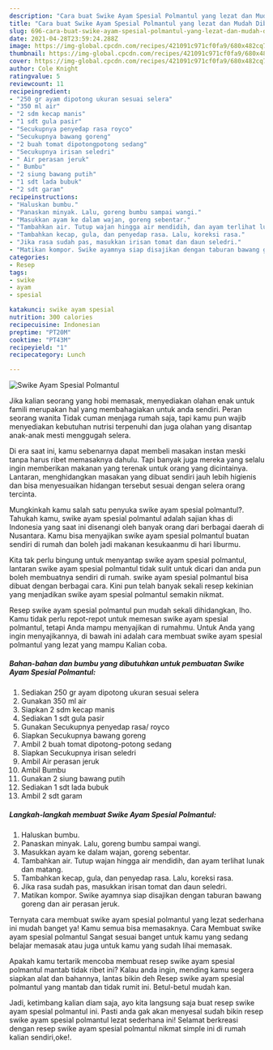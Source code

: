 ```yaml
---
description: "Cara buat Swike Ayam Spesial Polmantul yang lezat dan Mudah Dibuat"
title: "Cara buat Swike Ayam Spesial Polmantul yang lezat dan Mudah Dibuat"
slug: 696-cara-buat-swike-ayam-spesial-polmantul-yang-lezat-dan-mudah-dibuat
date: 2021-04-28T23:59:24.288Z
image: https://img-global.cpcdn.com/recipes/421091c971cf0fa9/680x482cq70/swike-ayam-spesial-polmantul-foto-resep-utama.jpg
thumbnail: https://img-global.cpcdn.com/recipes/421091c971cf0fa9/680x482cq70/swike-ayam-spesial-polmantul-foto-resep-utama.jpg
cover: https://img-global.cpcdn.com/recipes/421091c971cf0fa9/680x482cq70/swike-ayam-spesial-polmantul-foto-resep-utama.jpg
author: Cole Knight
ratingvalue: 5
reviewcount: 11
recipeingredient:
- "250 gr ayam dipotong ukuran sesuai selera"
- "350 ml air"
- "2 sdm kecap manis"
- "1 sdt gula pasir"
- "Secukupnya penyedap rasa royco"
- "Secukupnya bawang goreng"
- "2 buah tomat dipotongpotong sedang"
- "Secukupnya irisan seledri"
- " Air perasan jeruk"
- " Bumbu"
- "2 siung bawang putih"
- "1 sdt lada bubuk"
- "2 sdt garam"
recipeinstructions:
- "Haluskan bumbu."
- "Panaskan minyak. Lalu, goreng bumbu sampai wangi."
- "Masukkan ayam ke dalam wajan, goreng sebentar."
- "Tambahkan air. Tutup wajan hingga air mendidih, dan ayam terlihat lunak dan matang."
- "Tambahkan kecap, gula, dan penyedap rasa. Lalu, koreksi rasa."
- "Jika rasa sudah pas, masukkan irisan tomat dan daun seledri."
- "Matikan kompor. Swike ayamnya siap disajikan dengan taburan bawang goreng dan air perasan jeruk."
categories:
- Resep
tags:
- swike
- ayam
- spesial

katakunci: swike ayam spesial 
nutrition: 300 calories
recipecuisine: Indonesian
preptime: "PT20M"
cooktime: "PT43M"
recipeyield: "1"
recipecategory: Lunch

---
```



![Swike Ayam Spesial Polmantul](https://img-global.cpcdn.com/recipes/421091c971cf0fa9/680x482cq70/swike-ayam-spesial-polmantul-foto-resep-utama.jpg)

Jika kalian seorang yang hobi memasak, menyediakan olahan enak untuk famili merupakan hal yang membahagiakan untuk anda sendiri. Peran seorang  wanita Tidak cuman menjaga rumah saja, tapi kamu pun wajib menyediakan kebutuhan nutrisi terpenuhi dan juga olahan yang disantap anak-anak mesti menggugah selera.

Di era  saat ini, kamu sebenarnya dapat membeli masakan instan meski tanpa harus ribet memasaknya dahulu. Tapi banyak juga mereka yang selalu ingin memberikan makanan yang terenak untuk orang yang dicintainya. Lantaran, menghidangkan masakan yang dibuat sendiri jauh lebih higienis dan bisa menyesuaikan hidangan tersebut sesuai dengan selera orang tercinta. 



Mungkinkah kamu salah satu penyuka swike ayam spesial polmantul?. Tahukah kamu, swike ayam spesial polmantul adalah sajian khas di Indonesia yang saat ini disenangi oleh banyak orang dari berbagai daerah di Nusantara. Kamu bisa menyajikan swike ayam spesial polmantul buatan sendiri di rumah dan boleh jadi makanan kesukaanmu di hari liburmu.

Kita tak perlu bingung untuk menyantap swike ayam spesial polmantul, lantaran swike ayam spesial polmantul tidak sulit untuk dicari dan anda pun boleh membuatnya sendiri di rumah. swike ayam spesial polmantul bisa dibuat dengan berbagai cara. Kini pun telah banyak sekali resep kekinian yang menjadikan swike ayam spesial polmantul semakin nikmat.

Resep swike ayam spesial polmantul pun mudah sekali dihidangkan, lho. Kamu tidak perlu repot-repot untuk memesan swike ayam spesial polmantul, tetapi Anda mampu menyajikan di rumahmu. Untuk Anda yang ingin menyajikannya, di bawah ini adalah cara membuat swike ayam spesial polmantul yang lezat yang mampu Kalian coba.

<!--inarticleads1-->

##### Bahan-bahan dan bumbu yang dibutuhkan untuk pembuatan Swike Ayam Spesial Polmantul:

1. Sediakan 250 gr ayam dipotong ukuran sesuai selera
1. Gunakan 350 ml air
1. Siapkan 2 sdm kecap manis
1. Sediakan 1 sdt gula pasir
1. Gunakan Secukupnya penyedap rasa/ royco
1. Siapkan Secukupnya bawang goreng
1. Ambil 2 buah tomat dipotong-potong sedang
1. Siapkan Secukupnya irisan seledri
1. Ambil  Air perasan jeruk
1. Ambil  Bumbu
1. Gunakan 2 siung bawang putih
1. Sediakan 1 sdt lada bubuk
1. Ambil 2 sdt garam




<!--inarticleads2-->

##### Langkah-langkah membuat Swike Ayam Spesial Polmantul:

1. Haluskan bumbu.
1. Panaskan minyak. Lalu, goreng bumbu sampai wangi.
1. Masukkan ayam ke dalam wajan, goreng sebentar.
1. Tambahkan air. Tutup wajan hingga air mendidih, dan ayam terlihat lunak dan matang.
1. Tambahkan kecap, gula, dan penyedap rasa. Lalu, koreksi rasa.
1. Jika rasa sudah pas, masukkan irisan tomat dan daun seledri.
1. Matikan kompor. Swike ayamnya siap disajikan dengan taburan bawang goreng dan air perasan jeruk.




Ternyata cara membuat swike ayam spesial polmantul yang lezat sederhana ini mudah banget ya! Kamu semua bisa memasaknya. Cara Membuat swike ayam spesial polmantul Sangat sesuai banget untuk kamu yang sedang belajar memasak atau juga untuk kamu yang sudah lihai memasak.

Apakah kamu tertarik mencoba membuat resep swike ayam spesial polmantul mantab tidak ribet ini? Kalau anda ingin, mending kamu segera siapkan alat dan bahannya, lantas bikin deh Resep swike ayam spesial polmantul yang mantab dan tidak rumit ini. Betul-betul mudah kan. 

Jadi, ketimbang kalian diam saja, ayo kita langsung saja buat resep swike ayam spesial polmantul ini. Pasti anda gak akan menyesal sudah bikin resep swike ayam spesial polmantul lezat sederhana ini! Selamat berkreasi dengan resep swike ayam spesial polmantul nikmat simple ini di rumah kalian sendiri,oke!.

